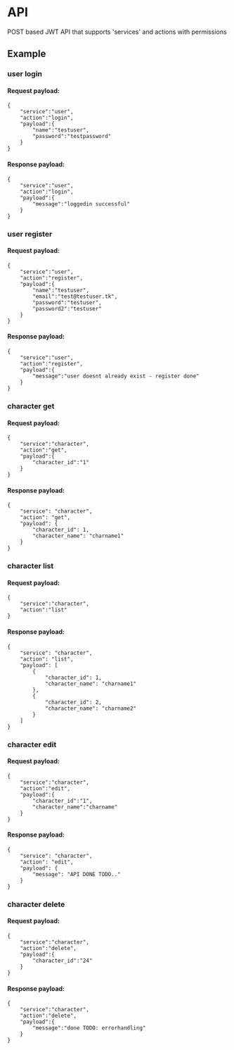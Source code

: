 # API
POST based JWT API that supports 'services' and actions with permissions

## Example

### user login

#### Request payload:
```
{
    "service":"user",
    "action":"login",
    "payload":{
        "name":"testuser",
        "password":"testpassword"
    }
}
```

#### Response payload:
```
{
    "service":"user",
    "action":"login",
    "payload":{
        "message":"loggedin successful"
    }
}
```

### user register

#### Request payload:
```
{
    "service":"user",
    "action":"register",
    "payload":{
        "name":"testuser",
        "email":"test@testuser.tk",
        "password":"testuser",
        "password2":"testuser"
    }
}
```

#### Response payload:
```
{
    "service":"user",
    "action":"register",
    "payload":{
        "message":"user doesnt already exist - register done"
    }
}
```

### character get

#### Request payload:
```
{
    "service":"character",
    "action":"get",
    "payload":{
        "character_id":"1"
    }
}
```

#### Response payload:
```
{
    "service": "character",
    "action": "get",
    "payload": {
        "character_id": 1,
        "character_name": "charname1"
    }
}
```

### character list

#### Request payload:
```
{
    "service":"character",
    "action":"list"
}
```

#### Response payload:
```
{
    "service": "character",
    "action": "list",
    "payload": [
        {
            "character_id": 1,
            "character_name": "charname1"
        },
        {
            "character_id": 2,
            "character_name": "charname2"
        }
    ]
}
```

### character edit

#### Request payload:
```
{
    "service":"character",
    "action":"edit",
    "payload":{
        "character_id":"1",
        "character_name":"charname"
    }
}
```

#### Response payload:
```
{
    "service": "character",
    "action": "edit",
    "payload": {
        "message": "API DONE TODO.."
    }
}
```

### character delete

#### Request payload:
```
{
    "service":"character",
    "action":"delete",
    "payload":{
        "character_id":"24"
    }
}
```

#### Response payload:
```
{
    "service":"character",
    "action":"delete",
    "payload":{
        "message":"done TODO: errorhandling"
    }
}
```
